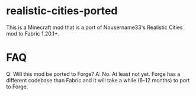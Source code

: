 # realistic-cities-ported
This is a Minecraft mod that is a port of Nousername33's Realistic Cities mod to Fabric 1.20.1+.

# FAQ

Q: Will this mod be ported to Forge?
A: No. At least not yet. Forge has a different codebase than Fabric and it will take a while (6-12 months) to port to Forge.
